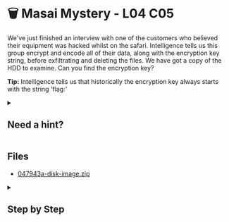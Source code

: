 # 🗑 Masai Mystery - L04 C05

We've just finished an interview with one of the customers who believed their equipment was hacked whilst on the safari. Intelligence tells us this group encrypt and encode all of their data, along with the encryption key string, before exfiltrating and deleting the files. We have got a copy of the HDD to examine. Can you find the encryption key?

**Tip:** Intelligence tells us that historically the encryption key always starts with the string 'flag:'

<details><summary>

## Need a hint?</summary>

> 💡 Hint: Think about where files go when they are deleted. Also think about how you can look for a specific string in a large amount of text using Linux tools.

</details>

## Files

- [047943a-disk-image.zip](/assets/masaimyster1.zip)

<details><summary>

## Step by Step</summary>

- Download the file
- Open it in autopsy and select the keyword search ingest module
- After waiting some time for the ingest to finish, make a keyword search for `flag:` as a substring match
- There are only two matches, the second one of them is the correct flag

![autopsy view of things](/assets/masaimyster2.jpg)

`flag: Gr3p15th3friendyf1nd3r`

</details>
